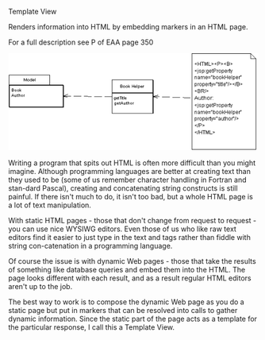 ﻿Template View

Renders information into HTML by embedding markers in an HTML page.

For a full description see P of EAA page 350

![File](file.png) 

Writing a program that spits out HTML is often more difficult than you might imagine. Although programming languages are better at creating text than they used to be (some of us remember character handling in Fortran and stan-dard Pascal), creating and concatenating string constructs is still painful. If there isn't much to do, it isn't too bad, but a whole HTML page is a lot of text manipulation.

With static HTML pages - those that don't change from request to request - you can use nice WYSIWG editors. Even those of us who like raw text editors find it easier to just type in the text and tags rather than fiddle with string con-catenation in a programming language.

Of course the issue is with dynamic Web pages - those that take the results of something like database queries and embed them into the HTML. The page looks different with each result, and as a result regular HTML editors aren't up to the job.

The best way to work is to compose the dynamic Web page as you do a static page but put in markers that can be resolved into calls to gather dynamic information. Since the static part of the page acts as a template for the particular response, I call this a Template View.